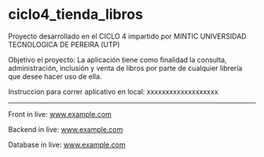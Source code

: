 # ciclo4_tienda_libros

Proyecto desarrollado en el CICLO 4 impartido por MINTIC
UNIVERSIDAD TECNOLOGICA DE PEREIRA (UTP)

Objetivo el proyecto:
La aplicación tiene como finalidad la consulta, administración, inclusión y
venta de libros por parte de cualquier librería que desee hacer uso de ella.

Instruccion para correr aplicativo en local:
xxxxxxxxxxxxxxxxxxx

---

Front in live: www.example.com

Backend in live: www.example.com

Database in live: www.example.com

